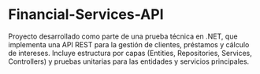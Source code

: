# Financial-Services-API
Proyecto desarrollado como parte de una prueba técnica en .NET, que implementa una API REST para la gestión de clientes, préstamos y cálculo de intereses. Incluye estructura por capas (Entities, Repositories, Services, Controllers) y pruebas unitarias para las entidades y servicios principales.

